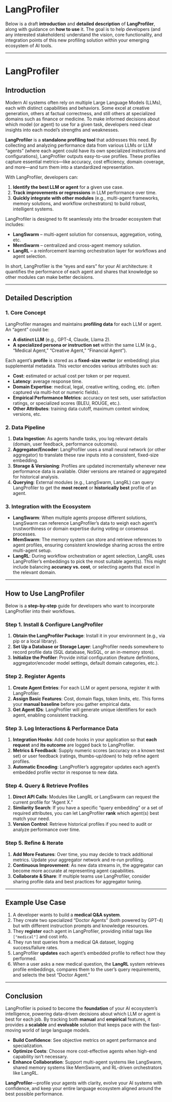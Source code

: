 # LangProfiler

Below is a draft **introduction** and **detailed description** of **LangProfiler**, along with guidance on **how to use** it. The goal is to help developers (and any interested stakeholders) understand the vision, core functionality, and integration points of this new profiling solution within your emerging ecosystem of AI tools.

---

# LangProfiler

## Introduction

Modern AI systems often rely on multiple Large Language Models (LLMs), each with distinct capabilities and behaviors. Some excel at creative generation, others at factual correctness, and still others at specialized domains such as finance or medicine. To make informed decisions about which model (or agent) to use for a given task, developers need clear insights into each model’s strengths and weaknesses. 

**LangProfiler** is a **standalone profiling tool** that addresses this need. By collecting and analyzing performance data from various LLMs or LLM “agents” (where each agent could have its own specialized instructions and configurations), LangProfiler outputs easy-to-use profiles. These profiles capture essential metrics—like accuracy, cost efficiency, domain coverage, and more—and turn them into a standardized representation.

With LangProfiler, developers can:

1. **Identify the best LLM or agent** for a given use case.  
2. **Track improvements or regressions** in LLM performance over time.  
3. **Quickly integrate with other modules** (e.g., multi-agent frameworks, memory solutions, and workflow orchestrators) to build robust, intelligent systems.

LangProfiler is designed to fit seamlessly into the broader ecosystem that includes:
- **LangSwarm** – multi-agent solution for consensus, aggregation, voting, etc.  
- **MemSwarm** – centralized and cross-agent memory solution.  
- **LangRL** – a reinforcement learning orchestration layer for workflows and agent selection.  

In short, LangProfiler is the “eyes and ears” for your AI architecture: it quantifies the performance of each agent and shares that knowledge so other modules can make better decisions.

---

## Detailed Description

### 1. Core Concept

LangProfiler manages and maintains **profiling data** for each LLM or agent. An “agent” could be:

- **A distinct LLM** (e.g., GPT-4, Claude, Llama 2).  
- **A specialized persona or instruction set** within the same LLM (e.g., “Medical Agent,” “Creative Agent,” “Financial Agent”).

Each agent’s **profile** is stored as a **fixed-size vector** (or embedding) plus supplemental metadata. This vector encodes various attributes such as:

- **Cost**: estimated or actual cost per token or per request.  
- **Latency**: average response time.  
- **Domain Expertise**: medical, legal, creative writing, coding, etc. (often captured via multi-hot or numeric fields).  
- **Empirical Performance Metrics**: accuracy on test sets, user satisfaction ratings, or specialized scores (BLEU, ROUGE, etc.).  
- **Other Attributes**: training data cutoff, maximum context window, versions, etc.

### 2. Data Pipeline

1. **Data Ingestion**: As agents handle tasks, you log relevant details (domain, user feedback, performance outcomes).  
2. **Aggregator/Encoder**: LangProfiler uses a small neural network (or other aggregator) to translate these raw inputs into a consistent, fixed-size embedding.  
3. **Storage & Versioning**: Profiles are updated incrementally whenever new performance data is available. Older versions are retained or aggregated for historical analysis.  
4. **Querying**: External modules (e.g., LangSwarm, LangRL) can query LangProfiler to get the **most recent** or **historically best** profile of an agent.

### 3. Integration with the Ecosystem

- **LangSwarm**: When multiple agents propose different solutions, LangSwarm can reference LangProfiler’s data to weigh each agent’s trustworthiness or domain expertise during voting or consensus processes.  
- **MemSwarm**: The memory system can store and retrieve references to agent profiles, ensuring consistent knowledge sharing across the entire multi-agent setup.  
- **LangRL**: During workflow orchestration or agent selection, LangRL uses LangProfiler’s embeddings to pick the most suitable agent(s). This might include balancing **accuracy vs. cost**, or selecting agents that excel in the relevant domain.

---

## How to Use LangProfiler

Below is a **step-by-step** guide for developers who want to incorporate LangProfiler into their workflows.

### Step 1. **Install & Configure LangProfiler**
1. **Obtain the LangProfiler Package**: Install it in your environment (e.g., via pip or a local library).  
2. **Set Up a Database or Storage Layer**: LangProfiler needs somewhere to record profile data (SQL database, NoSQL, or an in-memory store).  
3. **Initialize the Profiler**: Provide initial configuration (feature definitions, aggregator/encoder model settings, default domain categories, etc.).

### Step 2. **Register Agents**
1. **Create Agent Entries**: For each LLM or agent persona, register it with LangProfiler.  
2. **Assign Basic Features**: Cost, domain flags, token limits, etc. This forms your **manual baseline** before you gather empirical data.  
3. **Get Agent IDs**: LangProfiler will generate unique identifiers for each agent, enabling consistent tracking.

### Step 3. **Log Interactions & Performance Data**
1. **Integration Hooks**: Add code hooks in your application so that **each request** and **its outcome** are logged back to LangProfiler.  
2. **Metrics & Feedback**: Supply numeric scores (accuracy on a known test set) or user feedback (ratings, thumbs-up/down) to help refine agent profiles.  
3. **Automatic Encoding**: LangProfiler’s aggregator updates each agent’s embedded profile vector in response to new data.

### Step 4. **Query & Retrieve Profiles**
1. **Direct API Calls**: Modules like LangRL or LangSwarm can request the current profile for “Agent X.”  
2. **Similarity Search**: If you have a specific “query embedding” or a set of required attributes, you can let LangProfiler **rank** which agent(s) best match your need.  
3. **Version Control**: Retrieve historical profiles if you need to audit or analyze performance over time.

### Step 5. **Refine & Iterate**
1. **Add More Features**: Over time, you may decide to track additional metrics. Update your aggregator network and re-run profiling.  
2. **Continuous Improvement**: As new data streams in, the aggregator can become more accurate at representing agent capabilities.  
3. **Collaborate & Share**: If multiple teams use LangProfiler, consider sharing profile data and best practices for aggregator tuning.

---

## Example Use Case

1. A developer wants to build a **medical Q&A system**.  
2. They create two specialized “Doctor Agents” (both powered by GPT-4) but with different instruction prompts and knowledge resources.  
3. They **register** each agent in LangProfiler, providing initial tags like `["medical"]` and cost info.  
4. They run test queries from a medical QA dataset, logging success/failure rates.  
5. LangProfiler **updates** each agent’s embedded profile to reflect how they performed.  
6. When a user asks a new medical question, the **LangRL** system retrieves profile embeddings, compares them to the user’s query requirements, and selects the best “Doctor Agent.”

---

## Conclusion

LangProfiler is poised to become the **foundation** of your AI ecosystem’s intelligence, powering data-driven decisions about which LLM or agent is best for each job. By tracking both **manual** and **empirical** features, it provides a **scalable** and **evolvable** solution that keeps pace with the fast-moving world of large language models.

- **Build Confidence**: See objective metrics on agent performance and specialization.  
- **Optimize Costs**: Choose more cost-effective agents when high-end capability isn’t necessary.  
- **Enhance Collaboration**: Support multi-agent systems like LangSwarm, shared memory systems like MemSwarm, and RL-driven orchestrators like LangRL.

**LangProfiler**—profile your agents with clarity, evolve your AI systems with confidence, and keep your entire language ecosystem aligned around the best possible performance.
